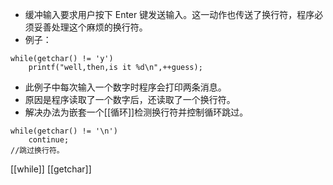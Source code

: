 - 缓冲输入要求用户按下 Enter 键发送输入。这一动作也传送了换行符，程序必须妥善处理这个麻烦的换行符。
- 例子：
```
while(getchar() != 'y')
	printf("well,then,is it %d\n",++guess);
```
- 此例子中每次输入一个数字时程序会打印两条消息。
- 原因是程序读取了一个数字后，还读取了一个换行符。
- 解决办法为嵌套一个[[循环]]检测换行符并控制循环跳过。
```
while(getchar() != '\n')
	continue;
//跳过换行符。
```

[[while]]
[[getchar]]
